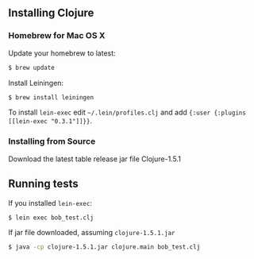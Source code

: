 ## Installing Clojure

### Homebrew for Mac OS X

Update your homebrew to latest:

```bash
$ brew update
```

Install Leiningen:

```bash
$ brew install leiningen
```

To install `lein-exec` edit `~/.lein/profiles.clj` and add `{:user {:plugins [[lein-exec "0.3.1"]]}}`.

### Installing from Source

Download the latest table release jar file Clojure-1.5.1

## Running tests

If you installed `lein-exec`:

```bash
$ lein exec bob_test.clj
```

If jar file downloaded, assuming `clojure-1.5.1.jar`

```bash
$ java -cp clojure-1.5.1.jar clojure.main bob_test.clj
```


